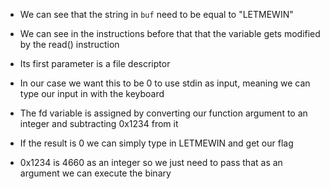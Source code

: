 * We can see that the string in `buf` need to be equal to "LETMEWIN"

* We can see in the instructions before that that the variable gets modified by the read() instruction

* Its first parameter is a file descriptor

* In our case we want this to be 0 to use stdin as input, meaning we can type our input in with the keyboard

* The fd variable is assigned by converting our function argument to an integer and subtracting 0x1234 from it

* If the result is 0 we can simply type in LETMEWIN and get our flag

* 0x1234 is 4660 as an integer so we just need to pass that as an argument we can execute the binary
